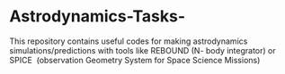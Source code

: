 # Astrodynamics-Tasks-
This repository contains useful codes for making astrodynamics simulations/predictions with tools like REBOUND (N- body integrator) or SPICE  (observation Geometry System for Space Science Missions) 
